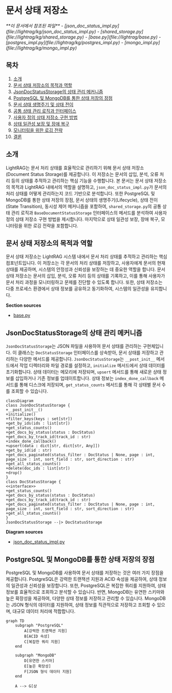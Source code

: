 
# 문서 상태 저장소

<cite>
**이 문서에서 참조된 파일**
- [json_doc_status_impl.py](file://lightrag/kg/json_doc_status_impl.py)
- [shared_storage.py](file://lightrag/kg/shared_storage.py)
- [base.py](file://lightrag/base.py)
- [postgres_impl.py](file://lightrag/kg/postgres_impl.py)
- [mongo_impl.py](file://lightrag/kg/mongo_impl.py)
</cite>

## 목차
1. [소개](#소개)
2. [문서 상태 저장소의 목적과 역할](#문서-상태-저장소의-목적과-역할)
3. [JsonDocStatusStorage의 상태 관리 메커니즘](#jsondocstatusstorage의-상태-관리-메커니즘)
4. [PostgreSQL 및 MongoDB를 통한 상태 저장의 장점](#postgresql-및-mongodb를-통한-상태-저장의-장점)
5. [문서 상태 생명주기 및 상태 전이](#문서-상태-생명주기-및-상태-전이)
6. [공통 상태 관리 로직과 인터페이스](#공통-상태-관리-로직과-인터페이스)
7. [사용자 정의 상태 저장소 구현 방법](#사용자-정의-상태-저장소-구현-방법)
8. [상태 일관성 보장 및 장애 복구](#상태-일관성-보장-및-장애-복구)
9. [모니터링을 위한 로깅 전략](#모니터링을-위한-로깅-전략)
10. [결론](#결론)

## 소개
LightRAG는 문서 처리 상태를 효율적으로 관리하기 위해 문서 상태 저장소(Document Status Storage)를 제공합니다. 이 저장소는 문서의 삽입, 분석, 오류 처리 등의 상태를 추적하고 관리하는 핵심 기능을 수행합니다. 본 문서는 문서 상태 저장소의 목적과 LightRAG 내에서의 역할을 설명하고, `json_doc_status_impl.py`가 문서의 처리 상태를 어떻게 관리하는지 코드 기반으로 분석합니다. 또한 PostgreSQL 및 MongoDB를 통한 상태 저장의 장점, 문서 상태의 생명주기(Lifecycle), 상태 전이(State Transition), 동시성 제어 메커니즘을 포함하여, `shared_storage.py`의 공통 상태 관리 로직과 `BaseDocumentStatusStorage` 인터페이스의 메서드를 분석하여 사용자 정의 상태 저장소 구현 방법을 제시합니다. 마지막으로 상태 일관성 보장, 장애 복구, 모니터링을 위한 로깅 전략을 포함합니다.

## 문서 상태 저장소의 목적과 역할
문서 상태 저장소는 LightRAG 시스템 내에서 문서 처리 상태를 추적하고 관리하는 핵심 컴포넌트입니다. 이 저장소는 각 문서의 처리 상태를 저장하고, 사용자에게 문서의 현재 상태를 제공하며, 시스템의 안정성과 신뢰성을 보장하는 데 중요한 역할을 합니다. 문서 상태 저장소는 문서의 삽입, 분석, 오류 처리 등의 상태를 기록하고, 이를 통해 사용자가 문서 처리 과정을 모니터링하고 문제를 진단할 수 있도록 합니다. 또한, 상태 저장소는 다중 프로세스 환경에서 상태 정보를 공유하고 동기화하여, 시스템의 일관성을 유지합니다.

**Section sources**
- [base.py](file://lightrag/base.py#L350-L390)

## JsonDocStatusStorage의 상태 관리 메커니즘
`JsonDocStatusStorage`는 JSON 파일을 사용하여 문서 상태를 관리하는 구현체입니다. 이 클래스는 `DocStatusStorage` 인터페이스를 상속받아, 문서 상태를 저장하고 관리하는 다양한 메서드를 제공합니다. `JsonDocStatusStorage`는 `__post_init__` 메서드에서 작업 디렉터리와 파일 경로를 설정하고, `initialize` 메서드에서 상태 데이터를 초기화합니다. 상태 데이터는 메모리에 저장되며, `upsert` 메서드를 통해 새로운 상태 정보를 삽입하거나 기존 정보를 업데이트합니다. 상태 정보는 `index_done_callback` 메서드를 통해 디스크에 저장되며, `get_status_counts` 메서드를 통해 각 상태별 문서 수를 조회할 수 있습니다.

```mermaid
classDiagram
class JsonDocStatusStorage {
+__post_init__()
+initialize()
+filter_keys(keys : set[str])
+get_by_ids(ids : list[str])
+get_status_counts()
+get_docs_by_status(status : DocStatus)
+get_docs_by_track_id(track_id : str)
+index_done_callback()
+upsert(data : dict[str, dict[str, Any]])
+get_by_id(id : str)
+get_docs_paginated(status_filter : DocStatus | None, page : int, page_size : int, sort_field : str, sort_direction : str)
+get_all_status_counts()
+delete(doc_ids : list[str])
+drop()
}
class DocStatusStorage {
<<interface>>
+get_status_counts()
+get_docs_by_status(status : DocStatus)
+get_docs_by_track_id(track_id : str)
+get_docs_paginated(status_filter : DocStatus | None, page : int, page_size : int, sort_field : str, sort_direction : str)
+get_all_status_counts()
}
JsonDocStatusStorage --|> DocStatusStorage
```

**Diagram sources**
- [json_doc_status_impl.py](file://lightrag/kg/json_doc_status_impl.py#L15-L350)

## PostgreSQL 및 MongoDB를 통한 상태 저장의 장점
PostgreSQL 및 MongoDB를 사용하여 문서 상태를 저장하는 것은 여러 가지 장점을 제공합니다. PostgreSQL은 강력한 트랜잭션 지원과 ACID 속성을 제공하여, 상태 정보의 일관성과 신뢰성을 보장합니다. 또한, PostgreSQL은 복잡한 쿼리를 지원하여, 상태 정보를 효율적으로 조회하고 분석할 수 있습니다. 반면, MongoDB는 유연한 스키마와 높은 확장성을 제공하여, 다양한 상태 정보를 저장하고 관리할 수 있습니다. MongoDB는 JSON 형식의 데이터를 지원하여, 상태 정보를 직관적으로 저장하고 조회할 수 있으며, 대규모 데이터 처리에 적합합니다.

```mermaid
graph TD
    subgraph "PostgreSQL"
        A[강력한 트랜잭션 지원]
        B[ACID 속성]
        C[복잡한 쿼리 지원]
    end
    
    subgraph "MongoDB"
        D[유연한 스키마]
        E[높은 확장성]
        F[JSON 형식 데이터 지원]
    end
    
    A --> G[상